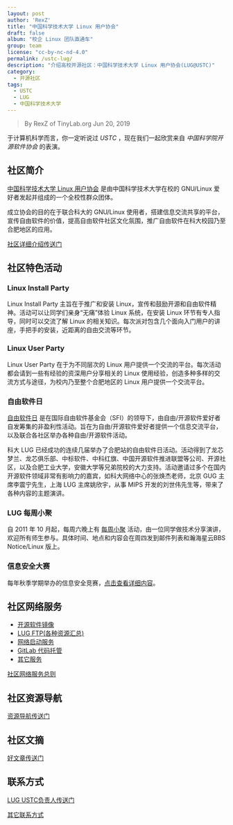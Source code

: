 ```yaml
---
layout: post
author: 'RexZ'
title: "中国科学技术大学 Linux 用户协会"
draft: false
album: "校企 Linux 团队直通车"
group: team
license: "cc-by-nc-nd-4.0"
permalink: /ustc-lug/
description: "介绍高校开源社区：中国科学技术大学 Linux 用户协会(LUG@USTC)"
category:
  - 开源社区
tags:
  - USTC
  - LUG
  - 中国科学技术大学
---
```


> By RexZ of TinyLab.org
> Jun 20, 2019

于计算机科学而言，你一定听说过 *USTC* ，现在我们一起欣赏来自 *中国科学院开源软件协会* 的表演。

## 社区简介

[中国科学技术大学 Linux 用户协会][20] 是由中国科学技术大学在校的 GNU/Linux 爱好者发起并组成的一个全校性群众团体。

成立协会的目的在于联合科大的 GNU/Linux 使用者，搭建信息交流共享的平台，宣传自由软件的价值，提高自由软件社区文化氛围，推广自由软件在科大校园乃至合肥地区的应用。

[社区详细介绍传送门][1]

## 社区特色活动

### Linux Install Party

Linux Install Party 主旨在于推广和安装 Linux，宣传和鼓励开源和自由软件精神。活动可以让同学们亲身“无痛”体验 Linux 系统，在安装 Linux 环节有专人指导，同时可以交流了解 Linux 的相关知识。每次派对包含几个面向入门用户的讲座，手把手的安装，近距离的自由交流等环节。

### Linux User Party

Linux User Party 在于为不同层次的 Linux 用户提供一个交流的平台。每次活动都会请到一些有经验的资深用户分享相关的 Linux 使用经验，创造多种多样的交流方式与途径，为校内乃至整个合肥地区的 Linux 用户提供一个交流平台。

### 自由软件日

[自由软件日][3] 是在国际自由软件基金会（SFI）的领导下，由自由/开源软件爱好者自发筹集的非盈利性活动。旨在为自由/开源软件爱好者提供一个信息交流平台，以及联合各社区举办各种自由/开源软件活动。

科大 LUG 已经成功的连续几届举办了合肥站的自由软件日活动。活动得到了龙芯梦兰、龙芯俱乐部、中标软件、中科红旗、中国开源软件推进联盟等公司、开源社区，以及合肥工业大学，安徽大学等兄弟院校的大力支持。活动邀请过多个在国内开源软件领域非常有影响力的嘉宾，如科大网络中心的张焕杰老师，北京 GUG 主席李震宁先生，上海 LUG 主席姚欣宇，从事 MIPS 开发的刘世伟先生等，带来了各种内容的主题演讲。

### LUG 每周小聚

自 2011 年 10 月起，每周六晚上有 [每周小聚][4] 活动，由一位同学做技术分享演讲，欢迎所有师生参与。具体时间、地点和内容会在周四发到邮件列表和瀚海星云BBS Notice/Linux 版上。

### 信息安全大赛

每年秋季学期举办的信息安全竞赛，[点击查看详细内容][6]。


## 社区网络服务

  - [开源软件镜像][10]
  - [LUG FTP(各种资源汇总)][11]
  - [网络启动服务][12]
  - [GitLab 代码托管][13]
  - [其它服务][14]

[社区网络服务总则][9]

## 社区资源导航

[资源导航传送门][8]

## 社区文摘

[好文章传送门][7]

## 联系方式

[LUG USTC负责人传送门][2]

[其它联系方式][5]



[1]: https://lug.ustc.edu.cn/wiki/intro
[2]: https://lug.ustc.edu.cn/wiki/lug/person-in-charge
[3]: https://lug.ustc.edu.cn/wiki/lug/events/sfd
[4]: https://lug.ustc.edu.cn/wiki/lug/events/weeklyparty
[5]: https://lug.ustc.edu.cn/wiki/lug/contact
[6]: https://lug.ustc.edu.cn/wiki/lug/events/hackergame
[7]: https://lug.ustc.edu.cn/wiki/linux_digest/start
[8]: https://lug.ustc.edu.cn/wiki/lug/resources
[9]: https://lug.ustc.edu.cn/wiki/lug/services/rules

[10]: https://lug.ustc.edu.cn/wiki/lug/services/mirrors
[11]: https://lug.ustc.edu.cn/wiki/lug/services/ftp
[12]: https://lug.ustc.edu.cn/wiki/lug/services/pxe
[13]: https://lug.ustc.edu.cn/wiki/lug/services/gitlab
[14]: https://lug.ustc.edu.cn/wiki/lug/services/start

[20]: https://lug.ustc.edu.cn
